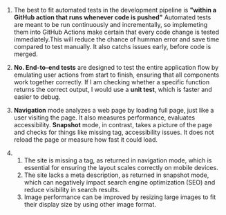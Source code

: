 1. The best to fit automated tests in the development pipeline is **"within a GitHub action that runs whenever code is pushed"**
   Automated tests are meant to be run continuously and incrementally, so implemeting them into GitHub Actions make certain that every code change is tested immediately.This will reduce the chance of humman error and save time compared to test manually. It also catchs issues early, before code is merged.  
2. **No. End-to-end tests** are designed to test the entire application flow by emulating user actions from start to finish, ensuring that all components work together correctly. If I am checking whether a specific function returns the correct output, I would use a **unit test**, which is faster and easier to debug.  
3. **Navigation** mode analyzes a web page by loading full page, just like a user visiting the page. It also measures performance, evaluates accessibility. **Snapshot** mode, in contrast, takes a picture of the page and checks for things like missing tag, accessibility issues. It does not reload the page or measure how fast it could load.  
    

4.   
    1. The site is missing a <meta name="viewport"> tag, as returned in navigation mode, which is essential for ensuring the layout scales correctly on mobile devices.  
    2. The site lacks a meta description, as returned in snapshot mode, which can negatively impact search engine optimization (SEO) and reduce visibility in search results.  
    3. Image performance can be improved by resizing large images to fit their display size by using other image format.  

